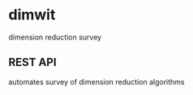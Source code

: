 # dimwit
dimension reduction survey

## REST API
automates survey of dimension reduction algorithms
